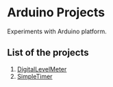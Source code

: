 # Arduino Projects

Experiments with Arduino platform.

## List of the projects
1. [DigitalLevelMeter](https://github.com/igsekor/arduino/tree/main/DigitalLevelMeter)
2. [SimpleTimer](https://github.com/igsekor/arduino/tree/main/SimpleTimer)
